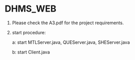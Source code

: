 # DHMS_WEB
1. Please check the A3.pdf for the project requirements.
2. start procedure:

   a: start MTLServer.java,  QUEServer.java,   SHEServer.java
   
   b: start Client.java
   
